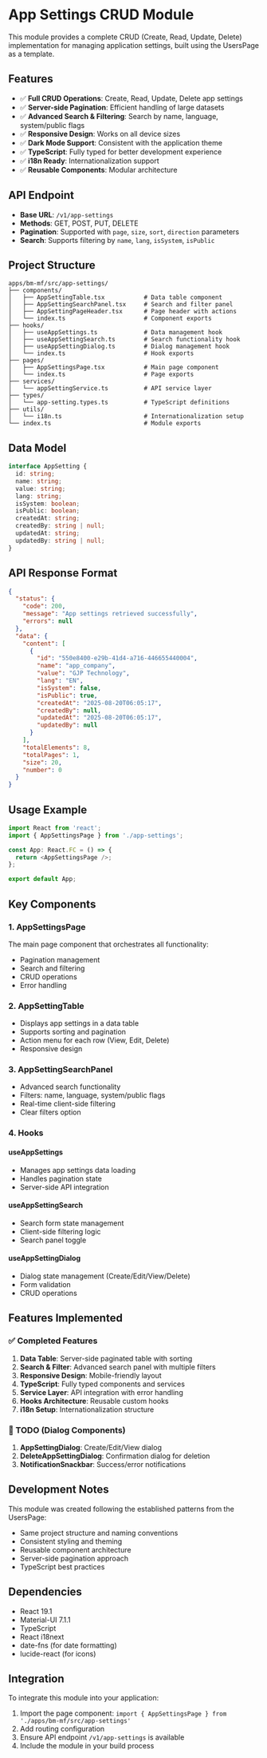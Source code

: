 # App Settings CRUD Module

This module provides a complete CRUD (Create, Read, Update, Delete) implementation for managing application settings, built using the UsersPage as a template.

## Features

- ✅ **Full CRUD Operations**: Create, Read, Update, Delete app settings
- ✅ **Server-side Pagination**: Efficient handling of large datasets
- ✅ **Advanced Search & Filtering**: Search by name, language, system/public flags
- ✅ **Responsive Design**: Works on all device sizes
- ✅ **Dark Mode Support**: Consistent with the application theme
- ✅ **TypeScript**: Fully typed for better development experience
- ✅ **i18n Ready**: Internationalization support
- ✅ **Reusable Components**: Modular architecture

## API Endpoint

- **Base URL**: `/v1/app-settings`
- **Methods**: GET, POST, PUT, DELETE
- **Pagination**: Supported with `page`, `size`, `sort`, `direction` parameters
- **Search**: Supports filtering by `name`, `lang`, `isSystem`, `isPublic`

## Project Structure

```
apps/bm-mf/src/app-settings/
├── components/
│   ├── AppSettingTable.tsx           # Data table component
│   ├── AppSettingSearchPanel.tsx     # Search and filter panel
│   ├── AppSettingPageHeader.tsx      # Page header with actions
│   └── index.ts                      # Component exports
├── hooks/
│   ├── useAppSettings.ts             # Data management hook
│   ├── useAppSettingSearch.ts        # Search functionality hook
│   ├── useAppSettingDialog.ts        # Dialog management hook
│   └── index.ts                      # Hook exports
├── pages/
│   ├── AppSettingsPage.tsx           # Main page component
│   └── index.ts                      # Page exports
├── services/
│   └── appSettingService.ts          # API service layer
├── types/
│   └── app-setting.types.ts          # TypeScript definitions
├── utils/
│   └── i18n.ts                       # Internationalization setup
└── index.ts                          # Module exports
```

## Data Model

```typescript
interface AppSetting {
  id: string;
  name: string;
  value: string;
  lang: string;
  isSystem: boolean;
  isPublic: boolean;
  createdAt: string;
  createdBy: string | null;
  updatedAt: string;
  updatedBy: string | null;
}
```

## API Response Format

```json
{
  "status": {
    "code": 200,
    "message": "App settings retrieved successfully",
    "errors": null
  },
  "data": {
    "content": [
      {
        "id": "550e8400-e29b-41d4-a716-446655440004",
        "name": "app_company",
        "value": "GJP Technology",
        "lang": "EN",
        "isSystem": false,
        "isPublic": true,
        "createdAt": "2025-08-20T06:05:17",
        "createdBy": null,
        "updatedAt": "2025-08-20T06:05:17",
        "updatedBy": null
      }
    ],
    "totalElements": 8,
    "totalPages": 1,
    "size": 20,
    "number": 0
  }
}
```

## Usage Example

```typescript
import React from 'react';
import { AppSettingsPage } from './app-settings';

const App: React.FC = () => {
  return <AppSettingsPage />;
};

export default App;
```

## Key Components

### 1. AppSettingsPage
The main page component that orchestrates all functionality:
- Pagination management
- Search and filtering
- CRUD operations
- Error handling

### 2. AppSettingTable
- Displays app settings in a data table
- Supports sorting and pagination
- Action menu for each row (View, Edit, Delete)
- Responsive design

### 3. AppSettingSearchPanel
- Advanced search functionality
- Filters: name, language, system/public flags
- Real-time client-side filtering
- Clear filters option

### 4. Hooks

#### useAppSettings
- Manages app settings data loading
- Handles pagination state
- Server-side API integration

#### useAppSettingSearch
- Search form state management
- Client-side filtering logic
- Search panel toggle

#### useAppSettingDialog
- Dialog state management (Create/Edit/View/Delete)
- Form validation
- CRUD operations

## Features Implemented

### ✅ Completed Features
1. **Data Table**: Server-side paginated table with sorting
2. **Search & Filter**: Advanced search panel with multiple filters
3. **Responsive Design**: Mobile-friendly layout
4. **TypeScript**: Fully typed components and services
5. **Service Layer**: API integration with error handling
6. **Hooks Architecture**: Reusable custom hooks
7. **i18n Setup**: Internationalization structure

### 🚧 TODO (Dialog Components)
1. **AppSettingDialog**: Create/Edit/View dialog
2. **DeleteAppSettingDialog**: Confirmation dialog for deletion
3. **NotificationSnackbar**: Success/error notifications

## Development Notes

This module was created following the established patterns from the UsersPage:
- Same project structure and naming conventions
- Consistent styling and theming
- Reusable component architecture
- Server-side pagination approach
- TypeScript best practices

## Dependencies

- React 19.1
- Material-UI 7.1.1
- TypeScript
- React i18next
- date-fns (for date formatting)
- lucide-react (for icons)

## Integration

To integrate this module into your application:

1. Import the page component: `import { AppSettingsPage } from './apps/bm-mf/src/app-settings'`
2. Add routing configuration
3. Ensure API endpoint `/v1/app-settings` is available
4. Include the module in your build process
